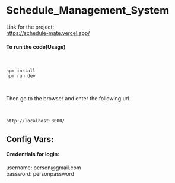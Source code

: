 # Schedule_Management_System

Link for the project:<br/>
https://schedule-mate.vercel.app/
<br/>


<h4>To run the code(Usage)</h4><br>

```
npm install
npm run dev
```

<br/>
<p> Then go to the browser and enter the following url</p> <br/>

```
http://localhost:8000/
```
 
<h2>Config Vars:</h2>
<h4>Credentials for login:</h4>
  username: person@gmail.com   
  <br />
  password: personpassword 
  <br />
<br />
 
 
 
